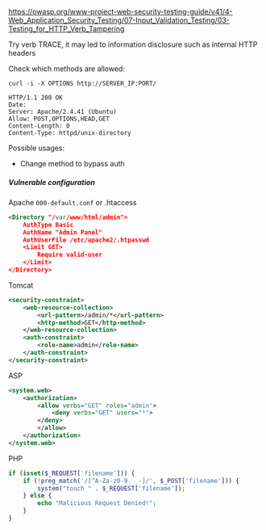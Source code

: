 https://owasp.org/www-project-web-security-testing-guide/v41/4-Web_Application_Security_Testing/07-Input_Validation_Testing/03-Testing_for_HTTP_Verb_Tampering

Try verb TRACE, it may led to information disclosure such as internal HTTP headers

Check which methods are allowed:
```shell
curl -i -X OPTIONS http://SERVER_IP:PORT/

HTTP/1.1 200 OK
Date: 
Server: Apache/2.4.41 (Ubuntu)
Allow: POST,OPTIONS,HEAD,GET
Content-Length: 0
Content-Type: httpd/unix-directory
```

Possible usages:
* Change method to bypass auth


##### Vulnerable configuration

Apache
`000-default.conf` or .htaccess
```xml
<Directory "/var/www/html/admin">
    AuthType Basic
    AuthName "Admin Panel"
    AuthUserFile /etc/apache2/.htpasswd
    <Limit GET>
        Require valid-user
    </Limit>
</Directory>
```

Tomcat
```xml
<security-constraint>
    <web-resource-collection>
        <url-pattern>/admin/*</url-pattern>
        <http-method>GET</http-method>
    </web-resource-collection>
    <auth-constraint>
        <role-name>admin</role-name>
    </auth-constraint>
</security-constraint>
```

ASP
```xml
<system.web>
    <authorization>
        <allow verbs="GET" roles="admin">
            <deny verbs="GET" users="*">
        </deny>
        </allow>
    </authorization>
</system.web>
```

PHP
```php
if (isset($_REQUEST['filename'])) {
    if (!preg_match('/[^A-Za-z0-9. _-]/', $_POST['filename'])) {
        system("touch " . $_REQUEST['filename']);
    } else {
        echo "Malicious Request Denied!";
    }
}
```

